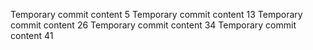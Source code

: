 Temporary commit content 5
Temporary commit content 13
Temporary commit content 26
Temporary commit content 34
Temporary commit content 41
